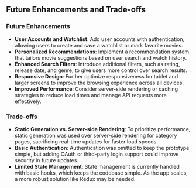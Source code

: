 ## Future Enhancements and Trade-offs

### Future Enhancements
- **User Accounts and Watchlist**: Add user accounts with authentication, allowing users to create and save a watchlist or mark favorite movies.
- **Personalized Recommendations**: Implement a recommendation system that tailors movie suggestions based on user search and watch history.
- **Enhanced Search Filters**: Introduce additional filters, such as rating, release date, and genre, to give users more control over search results.
- **Responsive Design**: Further optimize responsiveness for tablet and larger screens to improve the browsing experience across all devices.
- **Improved Performance**: Consider server-side rendering or caching strategies to reduce load times and manage API requests more effectively.

### Trade-offs
- **Static Generation vs. Server-side Rendering**: To prioritize performance, static generation was used over server-side rendering for category pages, sacrificing real-time updates for faster load speeds.
- **Basic Authentication**: Authentication was omitted to keep the prototype simple, but adding OAuth or third-party login support could improve security in future updates.
- **Limited State Management**: State management is currently handled with basic hooks, which keeps the codebase simple. As the app scales, a more robust solution like Redux may be needed.
